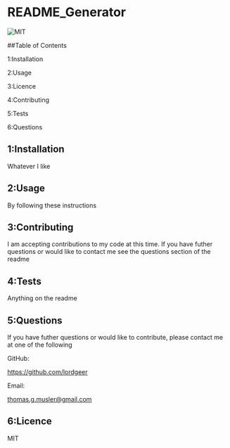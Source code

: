 
# README_Generator
![MIT](https://img.shields.io/badge/licence-MIT-Green)

##Table of Contents

  1:Installation

  2:Usage

  3:Licence

  4:Contributing

  5:Tests

  6:Questions


## 1:Installation
Whatever I like

## 2:Usage
By following these instructions

## 3:Contributing
I am accepting contributions to my code at this time. If you have futher questions or 
would like to contact me see the questions section of the readme

## 4:Tests
Anything on the readme

## 5:Questions
If you have futher questions or would like to contribute, please contact me at one of the following

GitHub:

https://github.com/lordgeer 

Email:

thomas.g.musler@gmail.com 



## 6:Licence
MIT


  